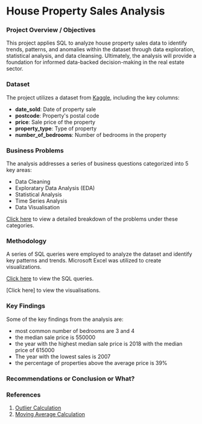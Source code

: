 # House Property Sales Analysis

### Project Overview / Objectives 
This project applies SQL to analyze house property sales data to identify trends, patterns, and anomalies within the dataset through data exploration, statistical analysis, and data cleansing. Ultimately, the analysis will provide a foundation for informed data-backed decision-making in the real estate sector.

### Dataset
The project utilizes a dataset from [Kaggle](https://www.kaggle.com/datasets/htagholdings/property-sales?select=raw_sales.csv), including the key columns:
- **date_sold**: Date of property sale
- **postcode**: Property's postal code
- **price**: Sale price of the property
- **property_type**: Type of property
- **number_of_bedrooms**: Number of bedrooms in the property

### Business Problems 
The analysis addresses a series of business questions categorized into 5 key areas:
- Data Cleaning
- Exploratary Data Analysis (EDA)
- Statistical Analysis
- Time Series Analysis
- Data Visualisation

[Click here](https://docs.google.com/document/d/1xdhP0A4YWFVdu4Sb_WyjAo8KZ7c6cNb8eQ1AFj_maMA/edit?usp=sharing) to view a detailed breakdown of the problems under these categories.

### Methodology 
A series of SQL queries were employed to analyze the dataset and identify key patterns and trends. Microsoft Excel was utilized to create visualizations.

[Click here](https://github.com/Shaambhavi-Jain/House_Property_Sales_Analysis/blob/main/SQL_queries.md) to view the SQL queries.

[Click here] to view the visualisations.

### Key Findings 
Some of the key findings from the analysis are:
- most common number of bedrooms are 3 and 4
- the median sale price is 550000
- the year with the highest median sale price is 2018 with the median price of 615000
- The year with the lowest sales is 2007
- the percentage of properties above the average price is 39%


### Recommendations or Conclusion or What? 

### References
1. [Outlier Calculation](https://dataschool.com/how-to-teach-people-sql/how-to-find-outliers-with-sql/)
2. [Moving Average Calculation](https://www.geeksforgeeks.org/compute-a-moving-average-in-mysql/)
